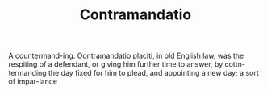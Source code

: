 ---
title: Contramandatio
letter: C
permalink: "/definitions/bld-contramandatio.html"
body: A countermand-ing. Oontramandatio placiti, in old English law, was the respiting
  of a defendant, or giving him further time to answer, by cottn-termanding the day
  fixed for him to plead, and appointing a new day; a sort of impar-lance
published_at: '2018-07-07'
source: Black's Law Dictionary 2nd Ed (1910)
layout: post
---
